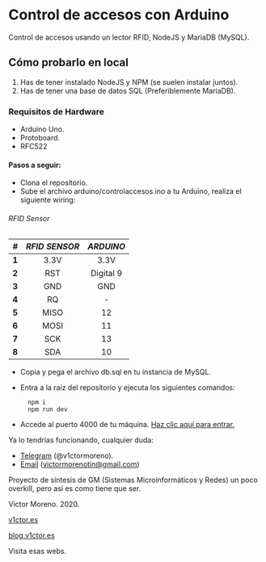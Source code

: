 # Control de accesos con Arduino
Control de accesos usando un lector RFID, NodeJS y MariaDB (MySQL).

## Cómo probarlo en local
1. Has de tener instalado NodeJS y NPM (se suelen instalar juntos).
2. Has de tener una base de datos SQL (Preferiblemente MariaDB).


### Requisitos de Hardware
* Arduino Uno.
* Protoboard.
* RFC522

#### Pasos a seguir:
* Clona el repositorio.
* Sube el archivo arduino/controlaccesos.ino a tu Arduino, realiza el siguiente wiring:

###### RFID Sensor
| *#* | *RFID SENSOR* |  *ARDUINO*  |
|:-:|:-----------:|:---------:|
| **1** |     3.3V    |    3.3V   |
| **2** |     RST     | Digital 9 |
| **3** |     GND     |    GND    |
| **4** |      RQ     |     -     |
| **5** |     MISO    |     12    |
| **6** |     MOSI    |     11    |
| **7** |     SCK     |     13    |
| **8** |     SDA     |     10    |


* Copia y pega el archivo db.sql en tu instancia de MySQL.
* Entra a la raiz del repositorio y ejecuta los siguientes comandos:

		npm i 
		npm run dev
	
* Accede al puerto 4000 de tu máquina. [Haz clic aquí para entrar.](http://localhost:4000)

Ya lo tendrías funcionando, cualquier duda:

* [Telegram](https://t.me/v1ctormoreno) (@v1ctormoreno).
* [Email](mailto:victormorenotin@gmail.com) (victormorenotin@gmail.com)

Proyecto de síntesis de GM (Sistemas Microinformáticos y Redes) un poco overkill, pero así es como tiene que ser.


Víctor Moreno. 2020. 

[v1ctor.es](https://v1ctor.es)

[blog.v1ctor.es](https://blog.v1ctor.es)

Visita esas webs.

